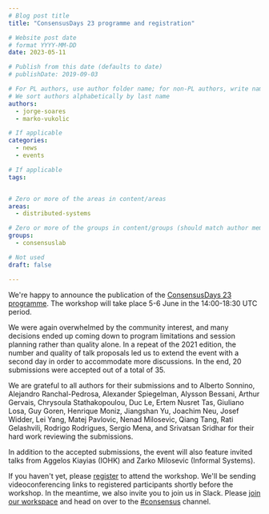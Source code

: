 ```yaml
---
# Blog post title
title: "ConsensusDays 23 programme and registration"

# Website post date
# format YYYY-MM-DD
date: 2023-05-11

# Publish from this date (defaults to date)
# publishDate: 2019-09-03

# For PL authors, use author folder name; for non-PL authors, write name as in paper within ""
# We sort authors alphabetically by last name
authors:
  - jorge-soares
  - marko-vukolic

# If applicable
categories:
  - news
  - events

# If applicable
tags:


# Zero or more of the areas in content/areas
areas:
  - distributed-systems

# Zero or more of the groups in content/groups (should match author membership)
groups:
  - consensuslab

# Not used
draft: false

---
```


We're happy to announce the publication of the [ConsensusDays 23 programme](/sites/consensusday23/programme/). The workshop will take place 5-6 June in the 14:00-18:30 UTC period. 

We were again overwhelmed by the community interest, and many decisions ended up coming down to program limitations and session planning rather than quality alone. In a repeat of the 2021 edition, the number and quality of talk proposals led us to extend the event with a second day in order to accommodate more discussions. In the end, 20 submissions were accepted out of a total of 35. 

We are grateful to all authors for their submissions and to Alberto Sonnino, Alejandro Ranchal-Pedrosa, Alexander Spiegelman, Alysson Bessani, Arthur Gervais, Chrysoula Stathakopoulou, Duc Le, Ertem Nusret Tas, Giuliano Losa, Guy Goren, Henrique Moniz, Jiangshan Yu, Joachim Neu, Josef Widder, Lei Yang, Matej Pavlovic, Nenad Milosevic, Qiang Tang, Rati Gelashvili, Rodrigo Rodrigues, Sergio Mena, and Srivatsan Sridhar for their hard work reviewing the submissions.

In addition to the accepted submissions, the event will also feature invited talks from Aggelos Kiayias (IOHK)
and Zarko Milosevic (Informal Systems).

If you haven't yet, please [register](https://lu.ma/consensusdays23) to attend the workshop. We'll be sending videoconferencing links to registered participants shortly before the workshop. In the meantime, we also invite you to join us in Slack. Please [join our workspace](https://filecoin.io/slack) and head on over to the [#consensus](https://filecoinproject.slack.com/messages/consensus) channel.

